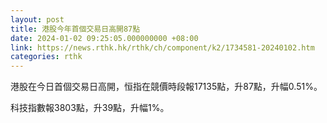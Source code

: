 ```yaml
---
layout: post
title: 港股今年首個交易日高開87點
date: 2024-01-02 09:25:05.000000000 +08:00
link: https://news.rthk.hk/rthk/ch/component/k2/1734581-20240102.htm
categories: rthk
---
```


港股在今日首個交易日高開，恒指在競價時段報17135點，升87點，升幅0.51%。

科技指數報3803點，升39點，升幅1%。
